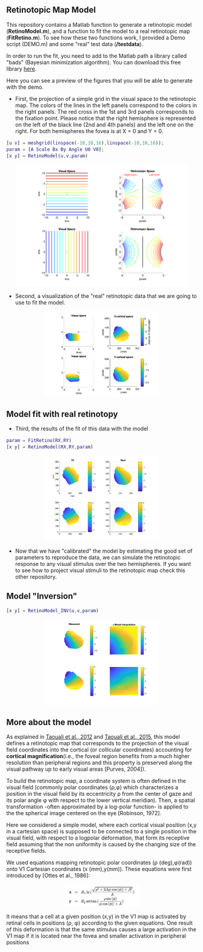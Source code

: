 ## Retinotopic Map Model

This repository contains a Matlab function to generate a retinotopic model (**RetinoModel.m**),
and a function to fit the model to a real retinotopic map (**FitRetino.m**).
To see how these two functions work, I provided a Demo script (DEMO.m) and some "real" test data (**/testdata**).

In order to run the fit, you need to add to the Matlab path a library called "bads" (Bayesian minimization algorithm).
You can download this free library [here](https://github.com/lacerbi/bads).

Here you can see a preview of the figures that you will be able to generate with the demo.
* First, the projection of a simple grid in the visual space to the retinotopic map. The colors of the lines in the left panels correspond to the
colors in the right panels. The red cross in the 1st and 3rd panels corresponds to the fixation point. Please notice that the right hemisphere is represented on the left of the black line (2nd and 4th panels) and the left
one on the right. For both hemispheres the fovea is at X = 0 and Y = 0.



```Matlab
[u v] = meshgrid(linspace(-10,10,16),linspace(-10,10,16));
param = [A Scale Bx By Angle U0 V0];
[x y] = RetinoModel(u,v,param)
```


<p align="center">
<img src="./figures/DemoGrid.png" width="90%">
</p>


* Second, a visualization of the "real" retinotopic data that we are going to use to fit the model.

<p align="center">
<img src="./figures/RealRetino.png" width="60%">
</p>

## Model fit with real retinotopy
* Third, the results of the fit of this data with the model

```Matlab
param = FitRetino(RX,RY)
[x y] = RetinoModel(RX,RY,param)
```

<p align="center">
<img src="./figures/FitRetino.png" width="60%">
</p>


* Now that we have "calibrated" the model by estimating the good set of parameters to reproduce the data, we can simulate the retinotopic response to any visual stimulus over the two hemispheres.
If you want to see how to project visual stimuli to the retinotopic map check this other repository.

## Model "Inversion"


```Matlab
[x y] = RetinoModel_INV(u,v,param)
```

<p align="center">
<img src="./figures/Interp2.png" width="60%">
</p>

## More about the model

As explained in [Taouali et al., 2012](https://link.springer.com/chapter/10.1007/978-3-642-27534-0_21) and [Taouali et al., 2015](https://github.com/taoualiw/Superior-Colliculus), this model defines a retinotopic map that corresponds to the projection of the visual field coordinates into the cortical (or collicular coordinates) accounting for **cortical magnification**(i.e., the foveal region benefits from a much higher resolution than peripheral regions and this property is preserved along the visual pathway up to early visual areas [Purves, 2004]).

To build the retinotopic map, a coordinate system is often defined in the visual field (commonly polar coordinates (ρ,φ) which characterizes a position in the visual field by its eccentricity ρ from the center of gaze and its polar angle φ with respect to the lower vertical meridian). Then, a spatial transformation -often approximated by a log-polar function- is applied to the the spherical image centered on the eye [Robinson, 1972].

Here we considered a simple model, where each cortical visual position (x,y in a cartesian space) is supposed to be connected to a single position in the visual field, with respect to a logpolar deformation, that form its receptive field assuming that the non uniformity is caused by the changing size of the receptive fields.

We used equations mapping retinotopic polar coordinates (ρ (deg),φ(rad)) onto V1 Cartesian coordinates (x (mm),y(mm)). These equations were first introduced by [Ottes et al., 1986]:


<p align="center">
<img src="/figures/Eq1.png" width="40%">
</p>

It means that a cell at a given position (x,y) in the V1 map is activated by retinal cells in positions (ρ, φ) according to the given equations. One result of this deformation is that the same stimulus causes a large activation in the V1 map if it is located near the fovea and smaller activation in peripheral positions
